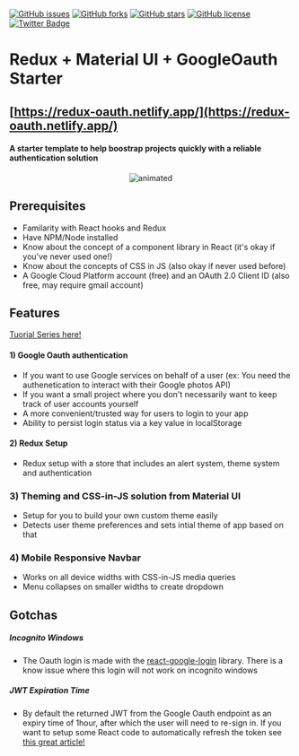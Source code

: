 [![GitHub issues](https://img.shields.io/github/issues/ethanny2/redux-material-ui-Oauth-starter)](https://github.com/ethanny2/redux-material-ui-Oauth-starter/issues)  [![GitHub forks](https://img.shields.io/github/forks/ethanny2/redux-material-ui-Oauth-starter)](https://github.com/ethanny2/redux-material-ui-Oauth-starter/network) [![GitHub stars](https://img.shields.io/github/stars/ethanny2/redux-material-ui-Oauth-starter)](https://github.com/ethanny2/redux-material-ui-Oauth-starter/stargazers) [![GitHub license](https://img.shields.io/github/license/ethanny2/redux-material-ui-Oauth-starter)](https://github.com/ethanny2/redux-material-ui-Oauth-starter) [![Twitter Badge](https://img.shields.io/badge/chat-twitter-blue.svg)](https://twitter.com/ArrayLikeObj)

# Redux + Material UI + GoogleOauth Starter

## [https://redux-oauth.netlify.app/](https://redux-oauth.netlify.app/)

#### A starter template to help boostrap projects quickly with a reliable authentication solution

<p align="center">
  <img src="https://media4.giphy.com/media/OfAxWYWzJcKvuRDWKA/giphy.gif" alt="animated" />
</p>

## Prerequisites

- Familarity with React hooks and Redux
- Have NPM/Node installed
- Know about the concept of a component library in React (it's okay if you've never used one!)
- Know about the concepts of CSS in JS (also okay if never used before)
- A Google Cloud Platform account (free) and an OAuth 2.0 Client ID (also free, may require gmail account)

## Features


[Tuorial Series here!](https://dev.to/ethanny2/let-s-make-a-redux-material-ui-oauth-starter-template-pt-1-what-s-oauth-479j)
#### 1) Google Oauth authentication

- If you want to use Google services on behalf of a user (ex: You need the authenetication to interact with their Google photos API)
- If you want a small project where you don't necessarily want to keep track of user accounts yourself
- A more convenient/trusted way for users to login to your app
- Ability to persist login status via a key value in localStorage

#### 2) Redux Setup

- Redux setup with a store that includes an alert system, theme system and authentication

### 3) Theming and CSS-in-JS solution from Material UI

- Setup for you to build your own custom theme easily
- Detects user theme preferences and sets intial theme of app based on that

### 4) Mobile Responsive Navbar

- Works on all device widths with CSS-in-JS media queries
- Menu collapses on smaller widths to create dropdown

## Gotchas

##### Incognito Windows

- The Oauth login is made with the [react-google-login](https://www.npmjs.com/package/react-google-login) library. There is a know issue where this login will not work on incognito windows

##### JWT Expiration Time

- By default the returned JWT from the Google Oauth endpoint as an expiry time of 1hour, after which the user will need to re-sign in. If you want to setup some React code to automatically refresh the token see [this great article!](https://dev.to/sivaneshs/add-google-login-to-your-react-apps-in-10-mins-4del)
